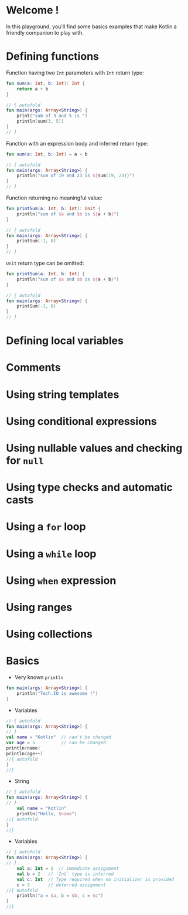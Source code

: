 # Welcome !

In this playground, you'll find some basics examples that make Kotlin a friendly companion to play with.

# Defining functions


Function having two `Int` parameters with `Int` return type:

``` kotlin runnable
fun sum(a: Int, b: Int): Int {
    return a + b
}

// { autofold
fun main(args: Array<String>) {
    print("sum of 3 and 5 is ")
    println(sum(3, 5))
}
// }
```

Function with an expression body and inferred return type:

``` kotlin runnable
fun sum(a: Int, b: Int) = a + b

// { autofold
fun main(args: Array<String>) {
    println("sum of 19 and 23 is ${sum(19, 23)}")
}
// }
```

Function returning no meaningful value:

``` kotlin runnable
fun printSum(a: Int, b: Int): Unit {
    println("sum of $a and $b is ${a + b}")
}

// { autofold
fun main(args: Array<String>) {
    printSum(-1, 8)
}
// }
```

`Unit` return type can be omitted:

``` kotlin runnable
fun printSum(a: Int, b: Int) {
    println("sum of $a and $b is ${a + b}")
}

// { autofold
fun main(args: Array<String>) {
    printSum(-1, 8)
}
// }
```

# Defining local variables
# Comments
# Using string templates
# Using conditional expressions
# Using nullable values and checking for `null`
# Using type checks and automatic casts
# Using a `for` loop
# Using a `while` loop
# Using `when` expression
# Using ranges
# Using collections

# Basics

- Very known `println`
```kotlin runnable
fun main(args: Array<String>) {
    println("Tech.IO is awesome !")
}
```

- Variables
```kotlin runnable
// { autofold
fun main(args: Array<String>) {
// }
val name = "Kotlin"  // can't be changed
var age = 5          // can be changed
println(name)
println(age++)
//{ autofold
}
//}
```

- String
```kotlin runnable
// { autofold
fun main(args: Array<String>) {
// }
    val name = "Kotlin"
    println("Hello, $name")
//{ autofold
}
//}
```

- Variables
``` kotlin runnable
// { autofold
fun main(args: Array<String>) {
// }
    val a: Int = 1  // immediate assignment
    val b = 2   // `Int` type is inferred
    val c: Int  // Type required when no initializer is provided
    c = 3       // deferred assignment
//{ autofold
    println("a = $a, b = $b, c = $c")
}
//}
```
